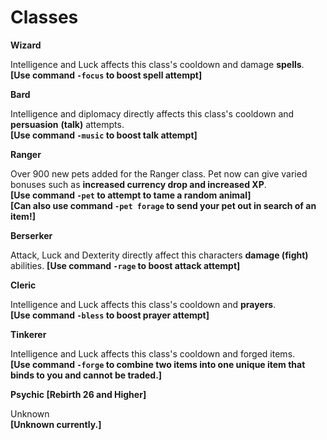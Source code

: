# Classes

**Wizard**

Intelligence and Luck affects this class's cooldown and damage **spells**.   
**\[**Use command `-focus` to boost spell attempt**\]**

**Bard**

Intelligence and diplomacy directly affects this class's cooldown and **persuasion** **\(talk\)** attempts.   
**\[**Use command `-music` to boost talk attempt**\]**

**Ranger**

Over 900 new pets added for the Ranger class. Pet now can give varied bonuses such as **increased currency drop and increased XP**.   
**\[**Use command `-pet` to attempt to tame a random animal**\]**  
**\[**Can also use command `-pet forage`  to send your pet out in search of an item!**\]** 

**Berserker**

Attack, Luck and Dexterity directly affect this characters **damage \(fight\)** abilities. **\[**Use command `-rage` to boost attack attempt**\]**

**Cleric**

Intelligence and Luck affects this class's cooldown and **prayers**.   
**\[**Use command `-bless` to boost prayer attempt**\]**

**Tinkerer**

Intelligence and Luck affects this class's cooldown and forged items.  
**\[**Use command `-forge` to combine two items into one unique item that binds to you and cannot be traded.**\]**

**Psychic \[Rebirth 26 and Higher\]**

Unknown  
**\[**Unknown currently.**\]**

